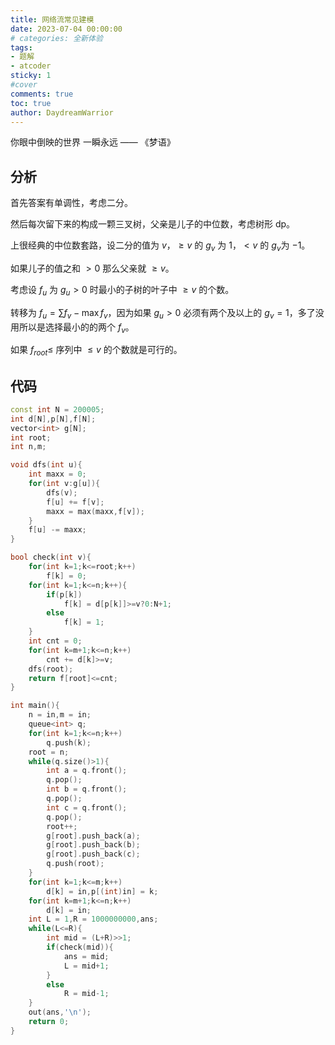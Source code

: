 ```yaml
---
title: 网络流常见建模
date: 2023-07-04 00:00:00
# categories: 全新体验
tags:
- 题解
- atcoder
sticky: 1
#cover
comments: true
toc: true
author: DaydreamWarrior
---
```


你眼中倒映的世界 一瞬永远 —— 《梦语》

## 分析

首先答案有单调性，考虑二分。

然后每次留下来的构成一颗三叉树，父亲是儿子的中位数，考虑树形 dp。

上很经典的中位数套路，设二分的值为 $v$，$\geq v$ 的 $g_v$ 为 $1$，$< v$ 的 $g_v$为 $-1$。

如果儿子的值之和 $>0$ 那么父亲就 $\geq v$。

考虑设 $f_u$ 为 $g_u > 0$ 时最小的子树的叶子中 $\geq v$ 的个数。

转移为 $f_u = \sum f_v -\max f_v$，因为如果 $g_u > 0$ 必须有两个及以上的 $g_v=1$，多了没用所以是选择最小的的两个 $f_v$。

如果 $f_{root} \leq$ 序列中 $\leq v$ 的个数就是可行的。

## 代码

```cpp
const int N = 200005;
int d[N],p[N],f[N];
vector<int> g[N];
int root;
int n,m;

void dfs(int u){
    int maxx = 0;
    for(int v:g[u]){
        dfs(v);
        f[u] += f[v];
        maxx = max(maxx,f[v]);
    }
    f[u] -= maxx;
}

bool check(int v){
    for(int k=1;k<=root;k++)
        f[k] = 0;
    for(int k=1;k<=n;k++){
        if(p[k])
            f[k] = d[p[k]]>=v?0:N+1;
        else
            f[k] = 1;
    }
    int cnt = 0;
    for(int k=m+1;k<=n;k++)
        cnt += d[k]>=v;
    dfs(root);
    return f[root]<=cnt;
}

int main(){
    n = in,m = in;
    queue<int> q;
    for(int k=1;k<=n;k++)
        q.push(k);
    root = n;
    while(q.size()>1){
        int a = q.front();
        q.pop();
        int b = q.front();
        q.pop();
        int c = q.front();
        q.pop();
        root++;
        g[root].push_back(a);
        g[root].push_back(b);
        g[root].push_back(c);
        q.push(root);
    }
    for(int k=1;k<=m;k++)
        d[k] = in,p[(int)in] = k;
    for(int k=m+1;k<=n;k++)
        d[k] = in;
    int L = 1,R = 1000000000,ans;
    while(L<=R){
        int mid = (L+R)>>1;
        if(check(mid)){
            ans = mid;
            L = mid+1;
        }
        else
            R = mid-1;
    }
    out(ans,'\n');
    return 0;
}
```